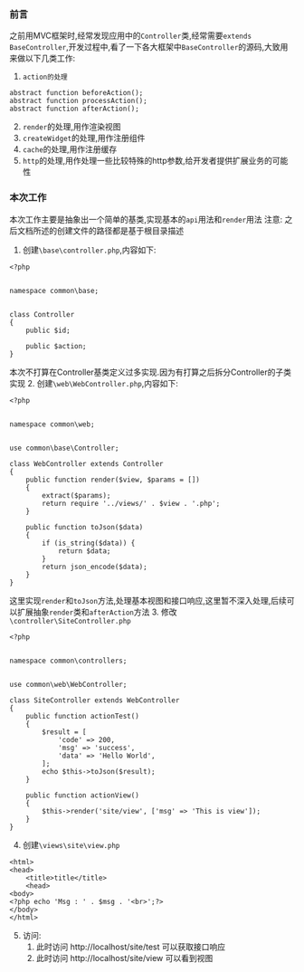 ### 前言
之前用MVC框架时,经常发现应用中的`Controller`类,经常需要`extends BaseController`,开发过程中,看了一下各大框架中`BaseController`的源码,大致用来做以下几类工作:
1. `action的处理`
```
abstract function beforeAction();
abstract function processAction();
abstract function afterAction();
```
2. `render`的处理,用作渲染视图
3. `createWidget`的处理,用作注册组件
4. `cache`的处理,用作注册缓存
5. `http`的处理,用作处理一些比较特殊的http参数,给开发者提供扩展业务的可能性

### 本次工作
本次工作主要是抽象出一个简单的基类,实现基本的`api`用法和`render`用法
注意: 之后文档所述的创建文件的路径都是基于根目录描述

1. 创建`\base\controller.php`,内容如下:
```
<?php


namespace common\base;


class Controller
{
    public $id;

    public $action;
}
```
本次不打算在Controller基类定义过多实现.因为有打算之后拆分Controller的子类实现
2. 创建`\web\WebController.php`,内容如下:
```
<?php


namespace common\web;


use common\base\Controller;

class WebController extends Controller
{
    public function render($view, $params = [])
    {
        extract($params);
        return require '../views/' . $view . '.php';
    }

    public function toJson($data)
    {
        if (is_string($data)) {
            return $data;
        }
        return json_encode($data);
    }
}
```
这里实现`render`和`toJson`方法,处理基本视图和接口响应,这里暂不深入处理,后续可以扩展抽象`render`类和`afterAction`方法
3. 修改`\controller\SiteController.php`
```
<?php


namespace common\controllers;


use common\web\WebController;

class SiteController extends WebController
{
    public function actionTest()
    {
        $result = [
            'code' => 200,
            'msg' => 'success',
            'data' => 'Hello World',
        ];
        echo $this->toJson($result);
    }

    public function actionView()
    {
        $this->render('site/view', ['msg' => 'This is view']);
    }
}
```
4. 创建`\views\site\view.php`
```
<html>
<head>
    <title>title</title>
    <head>
<body>
<?php echo 'Msg : ' . $msg . '<br>';?>
</body>
</html>
```
5. 访问:
    1. 此时访问 http://localhost/site/test 可以获取接口响应
    2. 此时访问 http://localhost/site/view 可以看到视图
